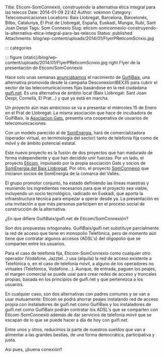 Title: Eticom-SomConnexió, construyendo la alternativa ética integral para las telecos
Date: 2014-01-09 22:42
Author: vokimon
Category: Telecomunicaciones
Locations: Baix Llobregat, Barcelona, Barcelonés, Bilbo, Catalunya, El Prat de Llobregat, España, Euskadi, Mungia, Rubí, Sant Joan Despí
Tags: Som Connexio
Slug: eticom-somconnexio-construyendo-la-alternativa-etica-integral-para-las-telecos
Status: published
Attachments: blog/wp-content/uploads/2014/01/FlyerPReticomScnxio.jpg

::: categories

::: figure {static}/blog/wp-content/uploads/2014/01/FlyerPReticomScnxio.jpg right
	Flyer de la presentación de Eticom/SomConnexió

Hace solo unas semanas [anunciábamos](/blog/2013/10/11/nace-guifibaix-la-cooperativa-que-te-instala-guifi-net-en-el-baix-llobregat/)
el nacimiento de [GuifiBaix](http://guifibaix.coop),
una alternativa promovida desde la campaña DesconexionIBEX35 para cubrir el sector de las telecomunicaciones fijas basándose en la red ciudadana [guifi.net](http://guifi.net). Es una alternativa de ámbito local (Baix Llobregat: Sant Joan Despi, Cornellà, El Prat...) y que ya está en marcha.


Un proyecto aún más ambicioso se va a presentar el miércoles 15 de Enero en el Prat de Llobregat:
La misma asociación que hace de incubadora de GuifiBaix, la [Asociacion Gats](http://gats.cat),
presenta una cooperativa de usuarios de telecomunicaciones.
<!-- PELICAN_BEGIN_SUMMARY -->
Con un modelo parecido al de [SomEnergia](http://somenergia.coop),
hará de comercializadora (operador virtual, en terminología del sector)
tanto de telefonía fija como de móvil y de ámbito potencial estatal.
<!-- PELICAN_END_SUMMARY -->

Este nuevo proyecto es la fusión de dos proyectos que han madurado de forma independiente y que han decidido unir fuerzas: Por un lado, el proyecto [Eticom](http://www.proyectoeticom.com/es/), impulsado por la propia asociación Gats y socios de [SomEnergia del Baix Llobregat](https://www.facebook.com/SomEnergiaBaixLlobregat). Por otro, el proyecto [SomConnexió](http://somconnexio.org) que iniciaron socios de SomEnergia de la comarca del Vallés.

El grupo promotor conjunto, ha estado definiendo las lineas maestras y reuniendo los ingredientes necesarios para que el proyecto sea viable, incluyendo un socio tecnológico, radicado en Euskadi, que aporta la infraestructura técnica para empezar a operar desde ya. La presentación es una invitación a que más personas participen en el proceso social de construcción de la alternativa.

¿En que difiere GuifiBaix/guifi.net de Eticom/SomConnexión?

Son dos propuestas ortogonales. GuifiBaix/guifi.net substituye parcialmente la red de acceso que tiene en monopolio Telefónica, pero de momento aún tiene que contratar algunos accesos (ADSL's) del oligopolio que se comparten entre los usuarios.

Para el caso de telefonía fija, Eticom-SomConnexio como cualquier otro operador (Vodafone, Jazztel...) usa (alquila) la red de acceso existente a Telefónica o, en el caso de telefonía móvil, a alguno de los operadores no virtuales (Telefónica, Vodafone...). Aunque, de entrada, paguen los peajes, el margen comercial se puede usar para crear redes de acceso y troncales propias, basada en los principios de guifi.net y que pertenezca a los usuarios.

En cualquier caso, son dos alternativas con padres comunes y se van a usar mutuamente: Eticom se podrá ahorrar peajes instalando red de acceso propia con instaladores de guifi.net como GuifiBaix y los instaladores de guifi.net como GuifiBaix podrán contratar los ADSL's que se comparten con Eticom-SomConnexió además de dar servicios de telefonía móvil que se escapan de lo que se puede hacer a dia de hoy con guifi.net.

Entre unos y otros, reducimos la parte de nuestros sueldos que van a alimentar a las grandes bestias, de una forma democrática, participativa y justa.

Así pues, ¡¡buena conexión!!
